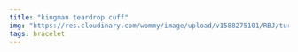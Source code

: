 ```yaml
---
title: "kingman teardrop cuff"
img: "https://res.cloudinary.com/wommy/image/upload/v1588275101/RBJ/turquoise/kingman/5_f6pwdk.jpg"
tags: bracelet
---
```

